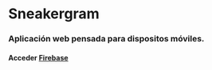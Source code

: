 # Sneakergram

### Aplicación web pensada para dispositos móviles.
  #### Acceder [Firebase](https://sneakergram-f7a1e.web.app/Content/LatestPosts)
